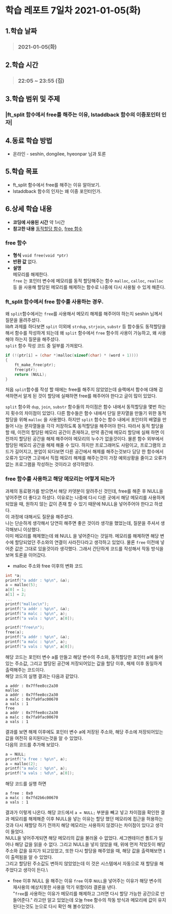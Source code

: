 # 학습 레포트 7일차 2021-01-05(화)
## 1.학습 날짜
> ### 2021-01-05(화)
## 2.학습 시간
> ### 22:05 ~ 23:55 (집)
## 3.학습 범위 및 주제
### |ft_split 함수에서 free를 해주는 이유, lstaddback 함수의 이중포인터 인자|
## 4.동료 학습 방법
- 온라인 - seshin, dongilee, hyeonpar 님과 토론
## 5.학습 목표
- ft_split 함수에서 free를 해주는 이유 알아보기.
- lstaddback 함수의 인자는 왜 이중 포인터인가.
## 6.상세 학습 내용
- **코딩에 사용된 시간** 약 1시간
- **참고한 내용** [동적할당 함수](https://twinw.tistory.com/52), [free 함수](https://modoocode.com/244)

### free 함수
- **형식**
`void free(void *ptr)`
- **반환 값** 없다.
- **설명**\
메모리를 해제한다.\
`free` 는 포인터 변수에 메모리를 동적 할당해주는 함수 `malloc`, `calloc`, `realloc` 등 을 사용해 할당된 메모리를 해제하는 함수로 나중에 다시 사용될 수 있게 해준다.

### ft_split 함수에서 free 함수를 사용하는 경우.
왜 `split`함수에서는 `free`를 사용해서 메모리 해제를 해주어야 하는지 seshin 님께서 질문을 올려주셨다.\
libft 과제를 하다보면 `split` 이외에 `strdup`, `strjoin`, `substr` 등 함수들도 동적할당을 해서 함수를 작성하게 되는데 왜 `split` 함수에서 `free` 함수의 사용이 가능하고, 왜 사용해야 하는지 질문을 해주셨다.\
`split` 함수 작성 코드 중 일부를 가져왔다.
```c
if (!(ptr[i] = (char *)malloc(sizeof(char) * (word + 1))))
{
    ft_make_free(ptr);
    free(ptr);
    return (NULL);
}
```
처음 `split`함수를 작성 할 때에는 free를 해주지 않았었는데 슬랙에서 함수에 대해 검색하면서 알게 된 것이 할당에 실패하면 free를 해주어야 한다고 글이 많이 있었다.

`split` 함수와 `dup`, `join`, `substr` 함수들의 차이점은 함수 내에서 동적할당을 몇번 하는지 횟수의 차이점이 있었다. 다른 함수들은 함수 내에서 단일 문자열을 만들기 위한 동적할당을 위해 `malloc` 을 사용했다. 하지만 `split` 함수는 함수 내에서 포인터의 배열을 만들어 나눈 문자열들을 각각 저장하도록 동적할당을 해주어야 한다. 따라서 동적 할당을 할 때, 이전의 할당된 메모리 공간이 존재하고, 만약 중간에 메모리 할당에 실패 하면 이전까지 할당된 공간을 해제 해주어야 메모리의 누수가 없을것이다. 물론 함수 외부에서 할당된 메모리 공간을 해제 해줄 수 있다. 하지만 프로그래머도 사람이고, 프로그램의 코드가 길어지고, 분업이 되다보면 다른 공간에서 해제를 해주는것보다 담당 한 함수에서 오류가 있다면 그곳에서 직접 메모리 해제를 해주는것이 가장 예외상황을 줄이고 오류가 없는 프로그램을 작성하는 것이라고 생각하였다.

### free 함수를 사용하고 해당 메모리는 어떻게 되는가
과제의 동료평가를 받으면서 해당 카뎃분이 알려주신 것인데, free를 해준 후 NULL을 넣어주면 더 좋다고 하셨다. 이유로는 나중에 다시 다른 곳에서 해당 메모리를 사용하게 되었을 때, 원하지 않는 값이 존재 할 수 있기 때문에 NULL을 넣어주어야 한다고 하셨다.\
이 과정에 대해서도 질문을 해주셨다.\
나는 단순하게 생각해서 당연히 해주면 좋은 것이라 생각을 했었는데, 질문을 주셔서 생각해보니 이상했다.\
이미 메모리를 해제했는데 왜 NULL 을 넣어준다는 것일까. 메모리를 해제하면 해당 변수에 할당되었던 주소와의 연결이 사라진다라고 생각하고 있었다. 물론 `free` 이전에 넣어준 값은 그대로 있을것이라 생각했다. 그래서 간단하게 코드를 작성해서 작동 방식을 보며 토론을 이어갔다.
- malloc 주소와 free 이후의 변화 코드
```c
int *a;
printf("a addr : %p\n", &a);
a = malloc(5);
a[0] = 1;
a[1] = 2;
...
printf("malloc\n");
printf("a addr : %p\n", &a);
printf("a malc : %p\n", a);
printf("a vals : %p\n", a[0]);

printf("free\n");
free(a);
printf("a addr : %p\n", &a);
printf("a malc : %p\n", a);
printf("a vals : %p\n", a[0]);
```
해당 코드는 포인터 변수 a를 만들고 해당 변수의 주소와, 동적할당한 포인터 a에 들어있는 주소값, 그리고 할당된 공간에 저장되어있는 값을 할당 이후, 해제 이후 동일하게 출력해주는 코드이다.\
해당 코드의 실행 결과는 다음과 같았다.
```
a addr : 0x7ffee8cc2a30
malloc
a addr : 0x7ffee8cc2a30
a malc : 0x7fa9fac00670
a vals : 1
free
a addr : 0x7ffee8cc2a30
a malc : 0x7fa9fac00670
a vals : 1
```
결과를 보면 해제 이후에도 포인터 변수 a에 저장된 주소와, 해당 주소에 저장되어있는 값을 여전히 유지된다는것을 알 수 있었다.\
다음의 코드를 추가해 보았다.
```c
a = NULL;
printf("a free : %p\n", a);
a = malloc(2);
printf("a malc : %p\n", a);
printf("a vals : %d\n", a[0]);
```
해당 코드를 실행 하면
```
a free : 0x0
a malc : 0x7fd2b6c00670
a vals : 1
```
결과가 이렇게 나온다. 해당 코드에서 `a = NULL;` 부분을 빼고 넣고 차이점을 확인한 결과 메모리를 해제해준 이후 NULL을 넣는 이유는 할당 했던 메모리에 접근을 허용하는것과 다시 재할당 하기 전까지 해당 메모리는 사용하지 않겠다는 차이점이 있다고 생각이 들었다.\
NULL을 넣어주게되면 해당 메모리의 값을 불러올 수 없었다. 세그멘테이션 폴트가 일어나 해당 값을 읽을 수 없다. 그리고 NULL을 넣지 않았을 때, 위에 먼저 적었듯이 해당 주소와 값을 유지가 되고있었고, 또한 다시 할당을 해주었을 때, 해당 값을 출력해보면 `1`이 출력됨을 알 수 있었다.\
그리고 할당된 주소값도 변하지 않았었는데 이 것은 시스템에서 자동으로 재 할당을 해주었다고 생각이 든다.\

- free 이후 NULL 을 해주는 이유
`free` 이후 `NULL`을 넣어주는 이유가 해당 변수의 재사용의 예상치못한 사용을 막기 위함이라 결론을 낸다.\
"`free`를 사용하는 이유가 메모리를 해제하고 그러면 다시 할당 가능한 공간으로 만들어준다." 라고만 알고 있었는데 오늘 free 함수의 작동 방식과 메모리에 값이 유지된다는것도 눈으로 다시 확인 해 볼수있었다.

### 